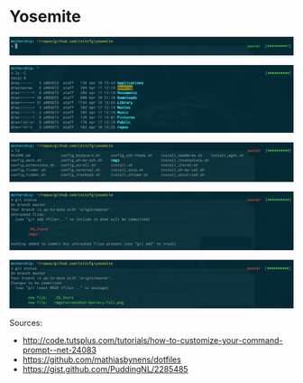 Yosemite
=======
![](https://raw.githubusercontent.com/initcfg/yosemite/master/imgs/screenshot-no-command.png)

![](https://raw.githubusercontent.com/initcfg/yosemite/master/imgs/screenshot-battery-full.png)

![](https://raw.githubusercontent.com/initcfg/yosemite/master/imgs/screenshot-master-red.png)

![](https://raw.githubusercontent.com/initcfg/yosemite/master/imgs/screenshot-untracked-files.png)

![](https://raw.githubusercontent.com/initcfg/yosemite/master/imgs/screenshot-add-files.png)


Sources:
- http://code.tutsplus.com/tutorials/how-to-customize-your-command-prompt--net-24083
- https://github.com/mathiasbynens/dotfiles
- https://gist.github.com/PuddingNL/2285485
